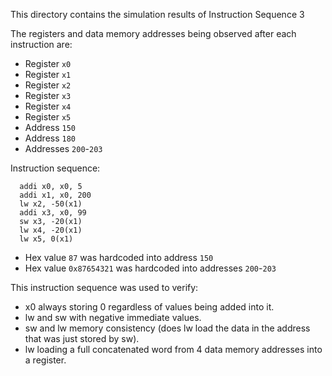 This directory contains the simulation results of Instruction Sequence 3

The registers and data memory addresses being observed after each instruction are:
- Register `x0`
- Register `x1`
- Register `x2`
- Register `x3`
- Register `x4`
- Register `x5`
- Address `150`
- Address `180`
- Addresses `200`-`203`

Instruction sequence:
``` assembly
  addi x0, x0, 5
  addi x1, x0, 200
  lw x2, -50(x1)
  addi x3, x0, 99
  sw x3, -20(x1)
  lw x4, -20(x1)
  lw x5, 0(x1)
```
  - Hex value `87` was hardcoded into address `150`
  - Hex value `0x87654321` was hardcoded into addresses `200`-`203`

This instruction sequence was used to verify:
- x0 always storing 0 regardless of values being added into it.
- lw and sw with negative immediate values.
- sw and lw memory consistency (does lw load the data in the address that was just stored by sw).
- lw loading a full concatenated word from 4 data memory addresses into a register.
